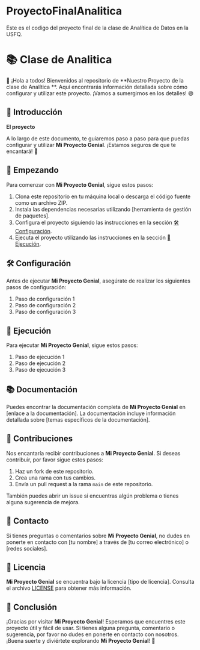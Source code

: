 # ProyectoFinalAnalitica
Este es el codigo del proyecto final de la clase de Analítica de Datos en la USFQ.
# 📚 Clase de Analitica

👋 ¡Hola a todos! Bienvenidos al repositorio de **Nuestro Proyecto de la clase de Analítica **. Aquí encontrarás información detallada sobre cómo configurar y utilizar este proyecto. ¡Vamos a sumergirnos en los detalles! 😄

## 📖 Introducción

**El proyecto** 

A lo largo de este documento, te guiaremos paso a paso para que puedas configurar y utilizar **Mi Proyecto Genial**. ¡Estamos seguros de que te encantará! 💖

## 🚀 Empezando

Para comenzar con **Mi Proyecto Genial**, sigue estos pasos:

1. Clona este repositorio en tu máquina local o descarga el código fuente como un archivo ZIP.
2. Instala las dependencias necesarias utilizando [herramienta de gestión de paquetes].
3. Configura el proyecto siguiendo las instrucciones en la sección [🛠️ Configuración](#-configuración).
4. Ejecuta el proyecto utilizando las instrucciones en la sección [🏃 Ejecución](#-ejecución).

## 🛠️ Configuración

Antes de ejecutar **Mi Proyecto Genial**, asegúrate de realizar los siguientes pasos de configuración:

1. Paso de configuración 1
2. Paso de configuración 2
3. Paso de configuración 3

## 🏃 Ejecución

Para ejecutar **Mi Proyecto Genial**, sigue estos pasos:

1. Paso de ejecución 1
2. Paso de ejecución 2
3. Paso de ejecución 3

## 📚 Documentación

Puedes encontrar la documentación completa de **Mi Proyecto Genial** en [enlace a la documentación]. La documentación incluye información detallada sobre [temas específicos de la documentación].

## 🙌 Contribuciones

Nos encantaría recibir contribuciones a **Mi Proyecto Genial**. Si deseas contribuir, por favor sigue estos pasos:

1. Haz un fork de este repositorio.
2. Crea una rama con tus cambios.
3. Envía un pull request a la rama `main` de este repositorio.

También puedes abrir un issue si encuentras algún problema o tienes alguna sugerencia de mejora.

## 🤝 Contacto

Si tienes preguntas o comentarios sobre **Mi Proyecto Genial**, no dudes en ponerte en contacto con [tu nombre] a través de [tu correo electrónico] o [redes sociales].

## 📃 Licencia

**Mi Proyecto Genial** se encuentra bajo la licencia [tipo de licencia]. Consulta el archivo [LICENSE](LICENSE) para obtener más información.

## 🎉 Conclusión

¡Gracias por visitar **Mi Proyecto Genial**! Esperamos que encuentres este proyecto útil y fácil de usar. Si tienes alguna pregunta, comentario o sugerencia, por favor no dudes en ponerte en contacto con nosotros. ¡Buena suerte y diviértete explorando **Mi Proyecto Genial**! 🥳
